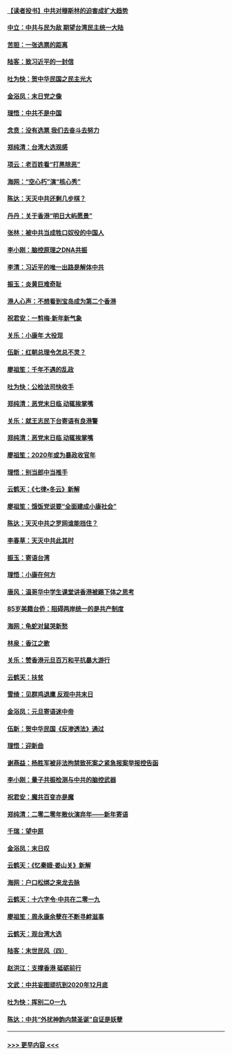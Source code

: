 #### [【读者投书】中共对穆斯林的迫害成扩大趋势](../pages/nsc993/n11791371.md?t=01141901) 
#### [中立：中共与民为敌 期望台湾民主统一大陆](../pages/nsc993/n11790392.md?t=01141901) 
#### [苦胆：一张选票的距离](../pages/nsc993/n11788914.md?t=01141901) 
#### [陆客：致习近平的一封信](../pages/nsc993/n11788867.md?t=01141901) 
#### [吐为快：贺中华民国之民主光大](../pages/nsc993/n11788618.md?t=01141901) 
#### [金浴凤：末日党之像](../pages/nsc993/n11787475.md?t=01141901) 
#### [理悟：中共不是中国](../pages/nsc993/n11787463.md?t=01141901) 
#### [念贲：没有选票  我们去奋斗去努力](../pages/nsc993/n11787398.md?t=01141901) 
#### [郑纯清：台湾大选观感](../pages/nsc993/n11786210.md?t=01141901) 
#### [项云：老百姓看“打黑除恶”](../pages/nsc993/n11785398.md?t=01141901) 
#### [海网：“空心朽”演“核心秀”](../pages/nsc993/n11783874.md?t=01141901) 
#### [陈达：天灭中共还剩几步棋？](../pages/nsc993/n11783719.md?t=01141901) 
#### [丹丹：关于香港“明日大屿愿景”](../pages/nsc993/n11783273.md?t=01141901) 
#### [张林：被中共当成牲口奴役的中国人](../pages/nsc993/n11782397.md?t=01141901) 
#### [李小刚：脑控原理之DNA共振](../pages/nsc993/n11780962.md?t=01141901) 
#### [李清：习近平的唯一出路是解体中共](../pages/nsc993/n11780866.md?t=01141901) 
#### [振玉：炎黄巨难奇耻](../pages/nsc993/n11779632.md?t=01141901) 
#### [港人心声：不想看到宝岛成为第二个香港](../pages/nsc993/n11778817.md?t=01141901) 
#### [祝君安：一剪梅‧新年新气象](../pages/nsc993/n11776340.md?t=01141901) 
#### [关乐：小康年 大役现](../pages/nsc993/n11774213.md?t=01141901) 
#### [伍新：红朝总理令怎总不灵？](../pages/nsc993/n11770813.md?t=01141901) 
#### [廖祖笙：千年不遇的乱政](../pages/nsc993/n11770373.md?t=01141901) 
#### [吐为快：公检法司快收手](../pages/nsc993/n11770359.md?t=01141901) 
#### [郑纯清：恶党末日临 动辄挨掌嘴](../pages/nsc993/n11769912.md?t=01141901) 
#### [关乐：就王志民下台寄语有良港警](../pages/nsc993/n11769903.md?t=01141901) 
#### [郑纯清：恶党末日临 动辄挨掌嘴](../pages/nsc993/n11769356.md?t=01141901) 
#### [廖祖笙：2020年或为暴政收官年](../pages/nsc993/n11768216.md?t=01141901) 
#### [理悟：别当郎中当推手](../pages/nsc993/n11768243.md?t=01141901) 
#### [云鹤天：《七律▪冬云》新解](../pages/nsc993/n11768204.md?t=01141901) 
#### [廖祖笙：饿饭党说要“全面建成小康社会”](../pages/nsc993/n11767482.md?t=01141901) 
#### [陈达：天灭中共之罗网谁能挡住？](../pages/nsc993/n11767465.md?t=01141901) 
#### [李春草：天灭中共此其时](../pages/nsc993/n11767452.md?t=01141901) 
#### [振玉：寄语台湾](../pages/nsc993/n11767432.md?t=01141901) 
#### [理悟：小康在何方](../pages/nsc993/n11767394.md?t=01141901) 
#### [唐风：温哥华中学生课堂讲香港被踢下体之思考](../pages/nsc993/n11766848.md?t=01141901) 
#### [85岁美籍台侨：阻碍两岸统一的是共产制度](../pages/nsc993/n11765043.md?t=01141901) 
#### [海网：龟蛇对鼠哭新愁](../pages/nsc993/n11764895.md?t=01141901) 
#### [林泉：香江之歌](../pages/nsc993/n11764415.md?t=01141901) 
#### [关乐：赞香港元旦百万和平抗暴大游行](../pages/nsc993/n11764382.md?t=01141901) 
#### [云鹤天：扶贫](../pages/nsc993/n11764245.md?t=01141901) 
#### [雪绮：见群鸡退鹰  反观中共末日](../pages/nsc993/n11762112.md?t=01141901) 
#### [金浴凤：元旦寄语迷中帝](../pages/nsc993/n11761788.md?t=01141901) 
#### [伍新：贺中华民国《反渗透法》通过](../pages/nsc993/n11761994.md?t=01141901) 
#### [理悟：迎新曲](../pages/nsc993/n11761152.md?t=01141901) 
#### [谢燕益：杨胜军被非法拘禁致死案之紧急报案举报控告函](../pages/nsc993/n11756134.md?t=01141901) 
#### [李小刚：量子共振检测与中共的脑控武器](../pages/nsc993/n11754518.md?t=01141901) 
#### [祝君安：魔共百变亦是魔](../pages/nsc993/n11754469.md?t=01141901) 
#### [郑纯清：二零二零年散伙演弃年——新年寄语](../pages/nsc993/n11754195.md?t=01141901) 
#### [千瑞：望中原](../pages/nsc993/n11754159.md?t=01141901) 
#### [金浴凤：末日叹](../pages/nsc993/n11752359.md?t=01141901) 
#### [云鹤天：《忆秦娥‧娄山关》新解](../pages/nsc993/n11752348.md?t=01141901) 
#### [海网：户口松绑之来龙去脉](../pages/nsc993/n11752328.md?t=01141901) 
#### [云鹤天：十六字令‧中共在二零一九](../pages/nsc993/n11752305.md?t=01141901) 
#### [廖祖笙：周永康余孽在不断寻衅滋事](../pages/nsc993/n11751013.md?t=01141901) 
#### [云鹤天：观台湾大选](../pages/nsc993/n11751007.md?t=01141901) 
#### [陆客：末世民风（四）](../pages/nsc993/n11749203.md?t=01141901) 
#### [赵洪江：支撑香港 砥砺前行](../pages/nsc993/n11748482.md?t=01141901) 
#### [文武：中共妄图顽抗到2020年12月底](../pages/nsc993/n11748446.md?t=01141901) 
#### [吐为快：挥别二O一九](../pages/nsc993/n11748411.md?t=01141901) 
#### [陈达：中共“外扰神韵内禁圣诞”自证是妖孽](../pages/nsc993/n11748226.md?t=01141901) 

----
#### [ >>> 更早内容 <<< ](../indexes/nsc993-earlier.md)
